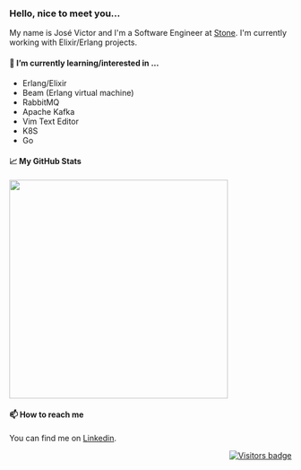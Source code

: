 ### Hello, nice to meet you...
My name is José Victor and I'm a Software Engineer at [Stone](https://www.stone.com.br). I'm currently working with Elixir/Erlang projects.

#### 🌱 I’m currently learning/interested in ...

- Erlang/Elixir
- Beam (Erlang virtual machine)
- RabbitMQ
- Apache Kafka
- Vim Text Editor
- K8S
- Go

#### 📈 My GitHub Stats

<p align=left>
<!--  <img width="460px" src="https://github-readme-stats.vercel.app/api?username=jvzeller&theme=default&hide=html&layout=compact&count_private=true&show_icons=true" /> -->
 <img width="390px" src="https://github-readme-stats.vercel.app/api/top-langs/?username=jvzeller&hide=html&layout=compact" />                    
</p>

#### 📫 How to reach me
 
You can find me on [Linkedin](https://www.linkedin.com/in/jv-zeller-goncalves).

<p align="right">
  <a href="https://badges.pufler.dev">
      <img src="https://badges.pufler.dev/visits/jvzeller/jvzeller" alt="Visitors badge" />
   </a>
</p>

